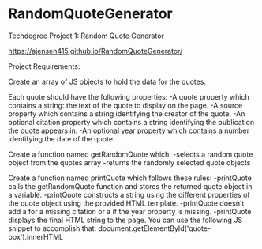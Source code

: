 # RandomQuoteGenerator
Techdegree Project 1: Random Quote Generator

https://ajensen415.github.io/RandomQuoteGenerator/

Project Requirements:

Create an array of JS objects to hold the data for the quotes.

Each quote should have the following properties:
 -A quote property which contains a string: the text of the quote to display on the page.
 -A source property which contains a string identifying the creator of the quote.
 -An optional citation property which contains a string identifying the publication the quote appears in.
 -An optional year property which contains a number identifying the date of the quote.
 
Create a function named getRandomQuote which:
 -selects a random quote object from the quotes array
 -returns the randomly selected quote objects
 
Create a function named printQuote which follows these rules:
 -printQuote calls the getRandomQuote function and stores the returned quote object in a variable.
 -printQuote constructs a string using the different properties of the quote object using the provided HTML template.
 -printQuote doesn't add a <span class="citation"> for a missing citation or a <span class="year"> if the year property is missing.
 -printQuote displays the final HTML string to the page. You can use the following JS snippet to accomplish that: document.getElementById('quote-box').innerHTML
 
